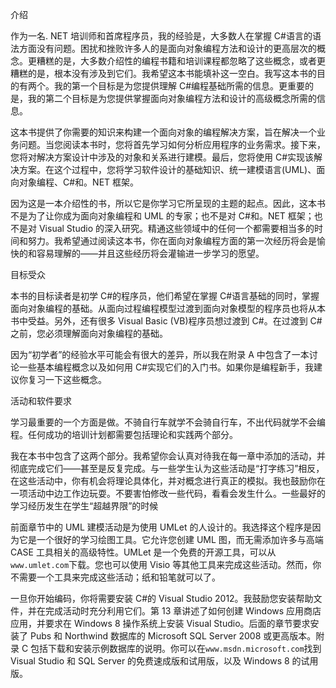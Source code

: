 介绍

作为一名. NET 培训师和首席程序员，我的经验是，大多数人在掌握 C#语言的语法方面没有问题。困扰和挫败许多人的是面向对象编程方法和设计的更高层次的概念。更糟糕的是，大多数介绍性的编程书籍和培训课程都忽略了这些概念，或者更糟糕的是，根本没有涉及到它们。我希望这本书能填补这一空白。我写这本书的目的有两个。我的第一个目标是为您提供理解 C#编程基础所需的信息。更重要的是，我的第二个目标是为您提供掌握面向对象编程方法和设计的高级概念所需的信息。

这本书提供了你需要的知识来构建一个面向对象的编程解决方案，旨在解决一个业务问题。当您阅读本书时，您将首先学习如何分析应用程序的业务需求。接下来，您将对解决方案设计中涉及的对象和关系进行建模。最后，您将使用 C#实现该解决方案。在这个过程中，您将学习软件设计的基础知识、统一建模语言(UML)、面向对象编程、C#和。NET 框架。

因为这是一本介绍性的书，所以它是你学习它所呈现的主题的起点。因此，这本书不是为了让你成为面向对象编程和 UML 的专家；也不是对 C#和。NET 框架；也不是对 Visual Studio 的深入研究。精通这些领域中的任何一个都需要相当多的时间和努力。我希望通过阅读这本书，你在面向对象编程方面的第一次经历将会是愉快的和容易理解的——并且这些经历将会灌输进一步学习的愿望。

目标受众

本书的目标读者是初学 C#的程序员，他们希望在掌握 C#语言基础的同时，掌握面向对象编程的基础。从面向过程编程模型过渡到面向对象模型的程序员也将从本书中受益。另外，还有很多 Visual Basic (VB)程序员想过渡到 C#。在过渡到 C#之前，您必须理解面向对象编程的基础。

因为“初学者”的经验水平可能会有很大的差异，所以我在附录 A 中包含了一本讨论一些基本编程概念以及如何用 C#实现它们的入门书。如果你是编程新手，我建议你复习一下这些概念。

活动和软件要求

学习最重要的一个方面是做。不骑自行车就学不会骑自行车，不出代码就学不会编程。任何成功的培训计划都需要包括理论和实践两个部分。

我在本书中包含了这两个部分。我希望你会认真对待我在每一章中添加的活动，并彻底完成它们——甚至是反复完成。与一些学生认为这些活动是“打字练习”相反，在这些活动中，你有机会将理论具体化，并对概念进行真正的模拟。我也鼓励你在一项活动中边工作边玩耍。不要害怕修改一些代码，看看会发生什么。一些最好的学习经历发生在学生“超越界限”的时候

前面章节中的 UML 建模活动是为使用 UMLet 的人设计的。我选择这个程序是因为它是一个很好的学习绘图工具。它允许您创建 UML 图，而无需添加许多与高端 CASE 工具相关的高级特性。UMLet 是一个免费的开源工具，可以从`www.umlet.com`下载。您也可以使用 Visio 等其他工具来完成这些活动。然而，你不需要一个工具来完成这些活动；纸和铅笔就可以了。

一旦你开始编码，你将需要安装 C#的 Visual Studio 2012。我鼓励您安装帮助文件，并在完成活动时充分利用它们。第 13 章讲述了如何创建 Windows 应用商店应用，并要求在 Windows 8 操作系统上安装 Visual Studio。后面的章节要求安装了 Pubs 和 Northwind 数据库的 Microsoft SQL Server 2008 或更高版本。附录 C 包括下载和安装示例数据库的说明。你可以在`www.msdn.microsoft.com`找到 Visual Studio 和 SQL Server 的免费速成版和试用版，以及 Windows 8 的试用版。